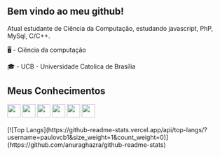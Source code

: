 ## Bem vindo ao meu github!

Atual estudante de Ciência da Computação, estudando javascript, PhP, MySql, C/C++.

🖥 - Ciência da computação

🎓 - UCB - Universidade Catolica de Brasília


  
## Meus Conhecimentos 

<div  display ="inline" >
  <img witdh="30" height= "30" src ="https://cdn.jsdelivr.net/gh/devicons/devicon@latest/icons/c/c-original.svg" />
  <img witdh="30" height= "30" src="https://cdn.jsdelivr.net/gh/devicons/devicon@latest/icons/mysql/mysql-original-wordmark.svg" />
  <img width="30" height= "30" src="https://cdn.jsdelivr.net/gh/devicons/devicon@latest/icons/figma/figma-original.svg" />
  <img width="30" height= "30" src="https://cdn.jsdelivr.net/gh/devicons/devicon@latest/icons/html5/html5-original.svg" />
  <img width="30" height= "30" src="https://cdn.jsdelivr.net/gh/devicons/devicon@latest/icons/css3/css3-original.svg" />
  <img width="30" height= "30" src="https://cdn.jsdelivr.net/gh/devicons/devicon@latest/icons/php/php-original.svg" />
          
</div>

<br>
 [![Top Langs](https://github-readme-stats.vercel.app/api/top-langs/?username=paulovcb1&size_weight=1&count_weight=0)](https://github.com/anuraghazra/github-readme-stats)

